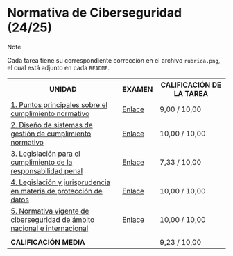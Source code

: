# Normativa de Ciberseguridad (24/25)

>[!NOTE]
>Cada tarea tiene su correspondiente corrección en el archivo `rubrica.png`, el cual está adjunto en cada `README`.

<table>
	<tr>
		<th>UNIDAD</th>
		<th>EXAMEN</th>
		<th>CALIFICACIÓN DE LA TAREA</th>
	</tr>
	<tr>
		<td>
			<a href="u1">
				1. Puntos principales sobre el cumplimiento normativo
			</a>
		</td>	
		<td>
			<a href="u1/examen">Enlace</a>
		</td>
		<td>9,00 / 10,00</td>
	</tr>
	<tr>
		<td>
			<a href="u2">
				2. Diseño de sistemas de gestión de cumplimiento normativo
			</a>
		</td>
		<td>
			<a href="u2/examen">Enlace</a>
		</td>
		<td>10,00 / 10,00</td>
	</tr>
	<tr>
		<td>
			<a href="u3">
				3. Legislación para el cumplimiento de la responsabilidad penal
			</a>
		</td>
		<td>
			<a href="u3/examen">Enlace</a>
		</td>
		<td>7,33 / 10,00</td>
	</tr>
	<tr>
		<td>
			<a href="u4">
				4. Legislación y jurisprudencia en materia de protección de datos
			</a>
		</td>
		<td>
			<a href="u4/examen">Enlace</a>
		</td>
		<td>10,00 / 10,00</td>
	</tr>
	<tr>
		<td>
			<a href="u5">
				5. Normativa vigente de ciberseguridad de ámbito nacional e internacional
			</a>
		</td>
		<td>
			<a href="u5/examen">Enlace</a>
		</td>
		<td>10,00 / 10,00</td>
	</tr>
	<tr>
		<td colspan="3"></td>
	</tr>
	<tr>
		<td colspan="2"><strong>CALIFICACIÓN MEDIA</strong></td>
		<td>9,23 / 10,00</td>
	</tr>
</table>